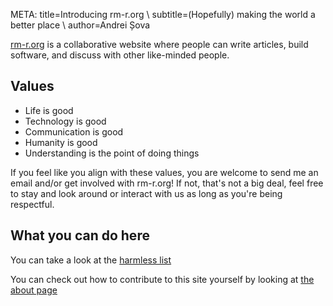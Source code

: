 META: title=Introducing rm-r.org \\
      subtitle=(Hopefully) making the world a better place \\
      author=Andrei Șova

[rm-r.org](https://rm-r.org) is a collaborative website where people can write articles, build software, and discuss with other like-minded people.

## Values

- Life is good
- Technology is good
- Communication is good
- Humanity is good
- Understanding is the point of doing things

If you feel like you align with these values, you are welcome to send me an email and/or get involved with rm-r.org! If not, that's not a big deal, feel free to stay and look around or interact with us as long as you're being respectful.

## What you can do here

You can take a look at the [harmless list](/harmless/index.html)

You can check out how to contribute to this site yourself by looking at [the
about page](/about/index.html)
